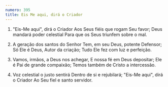 ```yaml
---
numero: 395
title: Eis Me aqui, dirá o Criador
---
```

1. "Eis-Me aqui", dirá o Criador
Aos Seus fiéis que rogam Seu favor;
Deus mandará poder celestial
Para que os Seus triunfem sobre o mal.

2. A geração dos santos do Senhor
Tem, em seu Deus, potente Defensor;
Só Ele é Deus, Autor da criação;
Tudo Ele fez com luz e perfeição.

3. Vamos, irmãos, a Deus nos achegar,
E nossa fé em Deus depositar;
Ele é Pai de grande compaixão;
Temos também de Cristo a intercessão.

4. Voz celestial o justo sentirá
Dentro de si e rejubilará;
"Eis-Me aqui", dirá o Criador
Ao Seu fiel e santo servidor.
